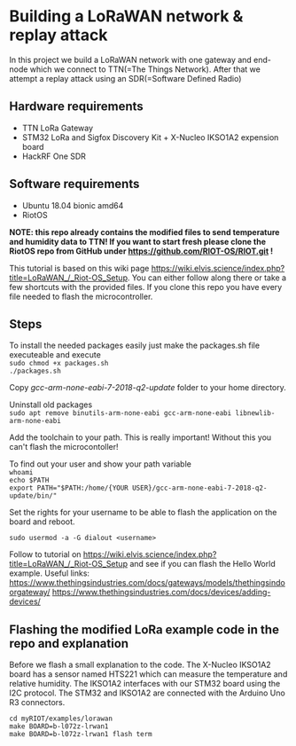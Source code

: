 # Building a LoRaWAN network & replay attack

In this project we build a LoRaWAN network with one gateway and end-node which we connect to TTN(=The Things Network). After that we attempt a replay attack using an SDR(=Software Defined Radio)

## Hardware requirements

- TTN LoRa Gateway
- STM32 LoRa and Sigfox Discovery Kit + X-Nucleo IKSO1A2 expension board
- HackRF One SDR

## Software requirements
- Ubuntu 18.04 bionic amd64
- RiotOS

**NOTE: this repo already contains the modified files to send temperature and humidity data to TTN! If you want to start fresh please clone the RiotOS repo from GitHub under https://github.com/RIOT-OS/RIOT.git !**

This tutorial is based on this wiki page https://wiki.elvis.science/index.php?title=LoRaWAN_/_Riot-OS_Setup. You can either follow along there or take a few shortcuts with the provided files. If you clone this repo you have every file needed to flash the microcontroller.

## Steps
To install the needed packages easily just make the packages.sh file executeable and execute <br>
```sudo chmod +x packages.sh``` <br>
```./packages.sh```

Copy *gcc-arm-none-eabi-7-2018-q2-update* folder to your home directory.

Uninstall old packages <br>
```sudo apt remove binutils-arm-none-eabi gcc-arm-none-eabi libnewlib-arm-none-eabi```

Add the toolchain to your path. This is really important! Without this you can't flash the microcontoller!

To find out your user and show your path variable <br>
```whoami```<br>
```echo $PATH```<br>
```export PATH="$PATH:/home/{YOUR USER}/gcc-arm-none-eabi-7-2018-q2-update/bin/"``` <br>

Set the rights for your username to be able to flash the application on the board and reboot. <br>

```sudo usermod -a -G dialout <username>```

Follow to tutorial on https://wiki.elvis.science/index.php?title=LoRaWAN_/_Riot-OS_Setup and see if you can flash the Hello World example. Useful links:
https://www.thethingsindustries.com/docs/gateways/models/thethingsindoorgateway/
https://www.thethingsindustries.com/docs/devices/adding-devices/



## Flashing the modified LoRa example code in the repo and explanation

Before we flash a small explanation to the code. The X-Nucleo IKSO1A2 board has a sensor named HTS221 which can measure the temperature and relative humidity. The IKSO1A2 interfaces with our STM32 board using the I2C protocol. The STM32 and IKSO1A2 are connected with the Arduino Uno R3 connectors.

```cd myRIOT/examples/lorawan```<br>
```make BOARD=b-l072z-lrwan1```<br>
```make BOARD=b-l072z-lrwan1 flash term```







